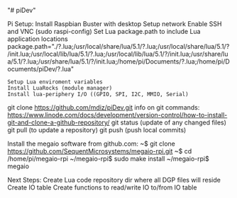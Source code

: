 "# piDev" 

Pi Setup:
Install Raspbian Buster with desktop
Setup network
Enable SSH and VNC (sudo raspi-config)
Set Lua package.path to include Lua application locations
	package.path="./?.lua;/usr/local/share/lua/5.1/?.lua;/usr/local/share/lua/5.1/?/init.lua;/usr/local/lib/lua/5.1/?.lua;/usr/local/lib/lua/5.1/?/init.lua;/usr/share/lua/5.1/?.lua;/usr/share/lua/5.1/?/init.lua;/home/pi/Documents/?.lua;/home/pi/Documents/piDev/?.lua"


	Setup Lua enviroment variables
	Install LuaRocks (module manager)
	Install lua-periphery I/O ((GPIO, SPI, I2C, MMIO, Serial)

git clone https://github.com/mdiz/piDev.git
info on git commands: https://www.linode.com/docs/development/version-control/how-to-install-git-and-clone-a-github-repository/
git status (update of any changed files)
git pull (to update a repository)
git push (push local commits)

Install the megaio software from github.com:
~$ git clone https://github.com/SequentMicrosystems/megaio-rpi.git
~$ cd /home/pi/megaio-rpi
~/megaio-rpi$ sudo make install
~/megaio-rpi$ megaio



Next Steps:
Create Lua code repository dir where all DGP files will reside
Create IO table
Create functions to read/write IO to/from IO table